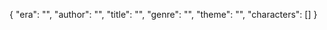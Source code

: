 {
    "era": "",
    "author": "",
    "title": "",
    "genre": "",
    "theme": "",
    "characters": []
}